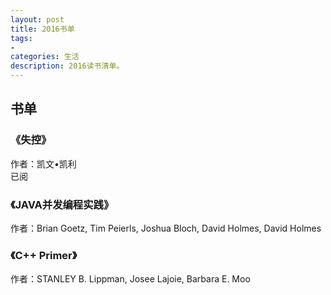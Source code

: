 ```yaml
---
layout: post
title: 2016书单
tags:
- 
categories: 生活
description: 2016读书清单。
---
```


## 书单

### 《失控》
作者：凯文•凯利   
已阅

### 《JAVA并发编程实践》
作者：Brian Goetz, Tim Peierls, Joshua Bloch, David Holmes, David Holmes

### 《C++ Primer》
作者：STANLEY B. Lippman, Josee Lajoie, Barbara E. Moo